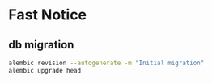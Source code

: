 # Fast Notice

## db migration
```bash
alembic revision --autogenerate -m "Initial migration"
alembic upgrade head
```